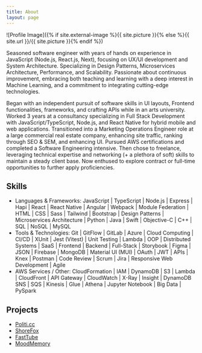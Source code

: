 ```yaml
---
title: About
layout: page
---
```

![Profile Image]({% if site.external-image %}{{ site.picture }}{% else %}{{ site.url }}/{{ site.picture }}{% endif %})

<p>Seasoned software engineer with years of hands on experience in JavaScript (Node.js, React.js, Next), focusing on UX/UI development and System Architecture. Specializing in Design Patterns, Microservices Architecture, Performance, and Scalability. Passionate about continuous improvement, embracing both teaching and learning with a deep interest in Machine Learning, and a commitment to integrating cutting-edge technologies.</p>
<!--
<p>During university, I was already sought after for software development and improving site architectures. I then spent 3 years at a consultancy specializing in full-stack development with JavaScript/TypeScript, Node.js, and React Native for hybrid mobile and web applications. I learned to enhance site traffic and ranking through SEO and SEM. Later, I transitioned into a Marketing Operations Engineer role at a large commercial real estate company. After pursuing AWS certifications and completing a Software Engineering intensive, I chose to freelance, leveraging my technical expertise and networking skills to maintain a steady client base. I'm now excited to explore contract or full-time opportunities to further apply my proficiencies</p>
-->
<p>Began with an independent pursuit of software skills in UI layouts, Frontend functionalities, frameworks, and crafting APIs while in an arts university. Worked 3 years at a consultancy specializing in Full Stack Development with JavaScript/TypeScript, Node.js, and React Native for hybrid mobile and web applications. Transitioned into a Marketing Operations Engineer role at a large commercial real estate company, enhancing site traffic, ranking through SEO & SEM, and enhancing UI. Pursued AWS certifications and completed a Software Engineering intensive. Then chose to freelance, leveraging technical expertise and networking (+ a plethora of soft) skills to maintain a steady client base. Now enthused to explore contract or full-time opportunities to further apply proficiencies.</p>

<h2>Skills</h2>

<ul class="skill-list">
	<li>Languages & Frameworks: JavaScript | TypeScript | Node.js | Express | Hapi | React | React Native | Angular | Webpack | Module Federation | HTML | CSS | Sass | Tailwind | Bootstrap | Design Patterns | Microservices Architecture | Python | Java | Swift | Objective-C | C++ | SQL | NoSQL | MySQL</li>
	<li>Tools & Technologies: Git | GitFlow | GitLab | Azure | Cloud Computing | CI/CD | XUnit | Jest (Vitest) | Unit Testing | Lambda | OOP | Distributed Systems | SaaS | Frontend | Backend | Full-Stack | Storybook | Figma | JSON | Firebase | MongoDB | Material UI (MUI) | OAuth | JWT | APIs | Knex | Postman | Code Review | Scrum | Jira | Responsive Web Development | Agile</li>
	<li>AWS Services / Other: CloudFormation | IAM | DynamoDB | S3 | Lambda | CloudFront | API Gateway | CloudWatch | X-Ray | Insight | DynamoDB SNS | SQS | Kinesis | Glue | Athena | Jupyter Notebook | Big Data | PySpark</li>

</ul>

<h2>Projects</h2>

<ul>
	<li><a href="https://github.com/">Politi.cc</a></li>
	<li><a href="https://github.com/">ShoreFox</a></li>
	<li><a href="https://github.com/">FastTube</a></li>
	<li><a href="https://github.com/">MoodMemory</a></li>
</ul>
